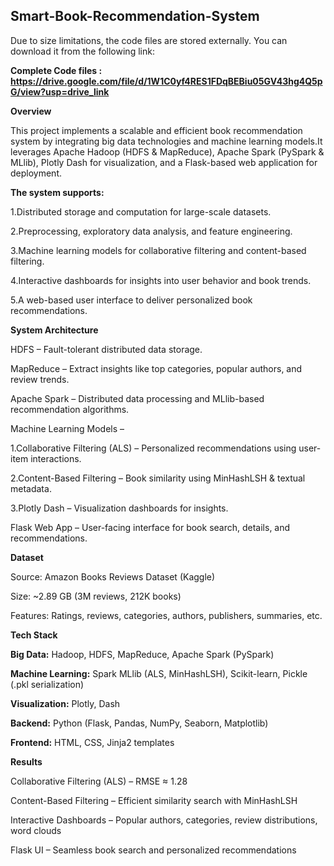 ## Smart-Book-Recommendation-System


Due to size limitations, the code files are stored externally.  You can download it from the following link:

**Complete Code files : https://drive.google.com/file/d/1W1C0yf4RES1FDqBEBiu05GV43hg4Q5pG/view?usp=drive_link**

**Overview**

This project implements a scalable and efficient book recommendation system by integrating big data technologies and machine learning models.It leverages Apache Hadoop (HDFS & MapReduce), Apache Spark (PySpark & MLlib), Plotly Dash for visualization, and a Flask-based web application for deployment.

**The system supports:**

1.Distributed storage and computation for large-scale datasets.

2.Preprocessing, exploratory data analysis, and feature engineering.

3.Machine learning models for collaborative filtering and content-based filtering.

4.Interactive dashboards for insights into user behavior and book trends.

5.A web-based user interface to deliver personalized book recommendations.

**System Architecture**

HDFS – Fault-tolerant distributed data storage.

MapReduce – Extract insights like top categories, popular authors, and review trends.

Apache Spark – Distributed data processing and MLlib-based recommendation algorithms.

Machine Learning Models –

1.Collaborative Filtering (ALS) – Personalized recommendations using user-item interactions.

2.Content-Based Filtering – Book similarity using MinHashLSH & textual metadata.

3.Plotly Dash – Visualization dashboards for insights.

Flask Web App – User-facing interface for book search, details, and recommendations.

**Dataset**

Source: Amazon Books Reviews Dataset (Kaggle)

Size: ~2.89 GB (3M reviews, 212K books)

Features: Ratings, reviews, categories, authors, publishers, summaries, etc.

**Tech Stack**

**Big Data:** Hadoop, HDFS, MapReduce, Apache Spark (PySpark)

**Machine Learning:** Spark MLlib (ALS, MinHashLSH), Scikit-learn, Pickle (.pkl serialization)

**Visualization:** Plotly, Dash

**Backend:** Python (Flask, Pandas, NumPy, Seaborn, Matplotlib)

**Frontend:** HTML, CSS, Jinja2 templates

**Results**

Collaborative Filtering (ALS) – RMSE ≈ 1.28

Content-Based Filtering – Efficient similarity search with MinHashLSH

Interactive Dashboards – Popular authors, categories, review distributions, word clouds

Flask UI – Seamless book search and personalized recommendations
